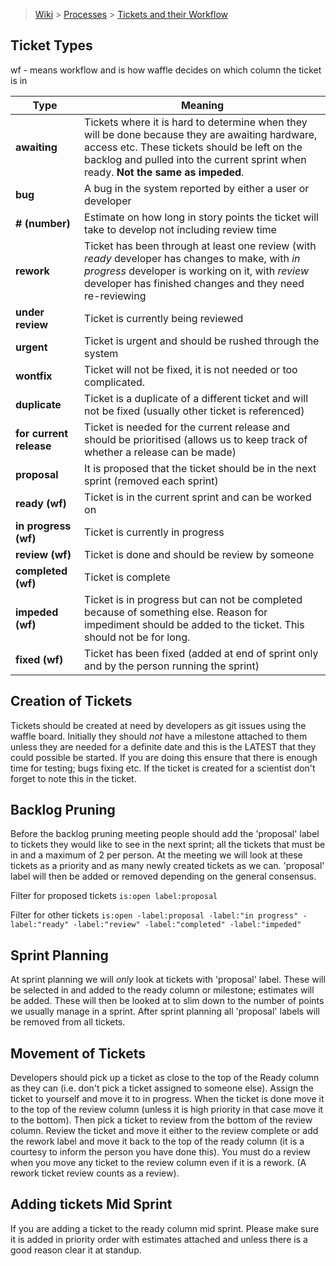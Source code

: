 > [Wiki](Home) > [Processes](Processes) > [Tickets and their Workflow](Tickets-and-their-Workflow)

## Ticket Types

wf - means workflow and is how waffle decides on which column the ticket is in

Type   | Meaning
------ | -------
**awaiting** | Tickets where it is hard to determine when they will be done because they are awaiting hardware, access etc. These tickets should be left on the backlog and pulled into the current sprint when ready. **Not the same as impeded**.
**bug**    | A bug in the system reported by either a user or developer
**# (number)** | Estimate on how long in story points the ticket will take to develop not including review time
**rework** | Ticket has been through at least one review (with *ready* developer has changes to make, with *in progress* developer is working on it, with *review* developer has finished changes and they need re-reviewing
**under review** | Ticket is currently being reviewed
**urgent** | Ticket is urgent and should be rushed through the system
**wontfix** | Ticket will not be fixed, it is not needed or too complicated.
**duplicate** | Ticket is a duplicate of a different ticket and will not be fixed (usually other ticket is referenced)
**for current release** | Ticket is needed for the current release and should be prioritised (allows us to keep track of whether a release can be made)
**proposal** | It is proposed that the ticket should be in the next sprint (removed each sprint)
**ready (wf)** | Ticket is in the current sprint and can be worked on
**in progress (wf)** | Ticket is currently in progress
**review (wf)** | Ticket is done and should be review by someone
**completed (wf)** | Ticket is complete
**impeded (wf)** | Ticket is in progress but can not be completed because of something else. Reason for impediment should be added to the ticket. This should not be for long.
**fixed (wf)** | Ticket has been fixed (added at end of sprint only and by the person running the sprint)

## Creation of Tickets

Tickets should be created at need by developers as git issues using the waffle board. Initially they should *not* have a milestone attached to them unless they are needed for a definite date and this is the LATEST that they could possible be started. If you are doing this ensure that there is enough time for testing; bugs fixing etc. If the ticket is created for a scientist don't forget to note this in the ticket.

## Backlog Pruning

Before the backlog pruning meeting people should add the 'proposal' label to tickets they would like to see in the next sprint; all the tickets that must be in and a maximum of 2 per person. At the meeting we will look at these tickets as a priority and as many newly created tickets as we can. 'proposal' label will then be added or removed depending on the general consensus.

Filter for proposed tickets `is:open label:proposal`

Filter for other tickets `is:open -label:proposal -label:"in progress" -label:"ready" -label:"review" -label:"completed" -label:"impeded"`

## Sprint Planning

At sprint planning we will *only* look at tickets with 'proposal' label. These will be selected in and added to the ready column or milestone; estimates will be added. These will then be looked at to slim down to the number of points we usually manage in a sprint. After sprint planning all 'proposal' labels will be removed from all tickets.

## Movement of Tickets

Developers should pick up a ticket as close to the top of the Ready column as they can (i.e. don't pick a ticket assigned to someone else). Assign the ticket to yourself and move it to in progress. When the ticket is done move it to the top of the review column (unless it is high priority in that case move it to the bottom). Then pick a ticket to review from the bottom of the review column. Review the ticket and move it either to the review complete or add the rework label and move it back to the top of the ready column (it is a courtesy to inform the person you have done this). You must do a review when you move any ticket to the review column even if it is a rework. (A rework ticket review counts as a review).

## Adding tickets Mid Sprint

If you are adding a ticket to the ready column mid sprint. Please make sure it is added in priority order with estimates attached and unless there is a good reason clear it at standup.
